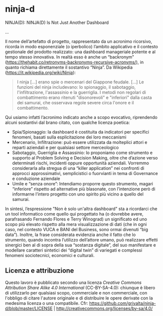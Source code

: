 # ninja-d
NINJA(D): NINJA(D) Is Not Just Another Dashboard

...

Il nome dell’artefatto di progetto, rappresentato da un acronimo ricorsivo, ricorda in modo esponenziale (o iperbolico) l’ambito applicativo e il contesto gestionale del prodotto realizzato: una dashboard manageriale potente e al tempo stesso innovativa. In realtà esso è anche un “backronym” (https://thehabit.co/retronyms-backronyms-recursive-acronyms/), in quanto richiama direttamente il sostantivo “Ninja”. Da Wikipedia (https://it.wikipedia.org/wiki/Ninja):

> I ninja […] erano spie o mercenari del Giappone feudale. […] Le funzioni del ninja includevano: lo spionaggio, il sabotaggio, l'infiltrazione, l'assassinio e la guerriglia. I metodi non regolari di combattimento erano ritenuti "disonorevoli" e "inferiori" dalla casta dei samurai, che osservava regole severe circa l'onore e il combattimento.

Qui usiamo infatti l’acronimo indicato anche a scopo evocativo, riprendendo alcuni sostantivi dal brano citato, con qualche licenza poetica:

-	Spia/Spionaggio: la dashboard è costituita da indicatori per specifici fenomeni, basati sulla esplicitazione dei loro meccanismi
-	Mercenario, Infiltrazione: può essere utilizzata da molteplici attori e reparti aziendali e per qualsiasi settore merceologico
-	Sabotaggio, Guerriglia e Assassinio: lo proponiamo come strumento e supporto al Problem Solving e Decision Making, oltre che d’azione verso determinati rischi, incidenti oppure opportunità aziendali. Vorremmo considerarla alla stregua di una “killer application” nei confronti di approcci approssimativi, semplicistici o fuorvianti in tema di Governance e conduzione aziendale
-	Umile e “senza onore”: Intendiamo proporre questo strumento, magari “inferiore” rispetto ad alternative più blasonate, con l’intenzione però di informarne l’intero progetto con uno spirito più vicino a quello del samurai.

In sintesi, l’espressione "Non è solo un'altra dashboard" sta a ricordarci che un tool informatico come quello qui progettato ha (o dovrebbe avere, parafrasando Fernando Flores e Terry Winograd) un significato ed uno scopo più elevato rispetto alla mera visualizzazione di dati (che in ogni caso, nel contesto VUCA e BANI del Business, sono ormai divenuti “big data”). Inoltre, la frase considerata evidenzia anche il fatto che lo strumento, quando incontra l’utilizzo dell’attore umano, può realizzare effetti sinergici ben al di sopra della sua “sostanza digitale”, del suo manifestare e modellare caratteri sintetici dei “digital twin” di variegati e complessi fenomeni sociotecnici, economici e culturali.




  
## Licenza e attribuzione
Questo lavoro è pubblicato secondo una licenza _Creative Commons Attribution Share Alike 4.0 International_ (CC-BY-SA-4.0): chiunque è libero di utilizzarlo per qualsiasi scopo, commerciale e non commerciale, con l'obbligo di citare l'autore originale e di distribuire le opere derivate con la medesima licenza o una compatibile. Cfr: https://github.com/grivalta/ninja-d/blob/master/LICENSE | http://creativecommons.org/licenses/by-sa/4.0/
